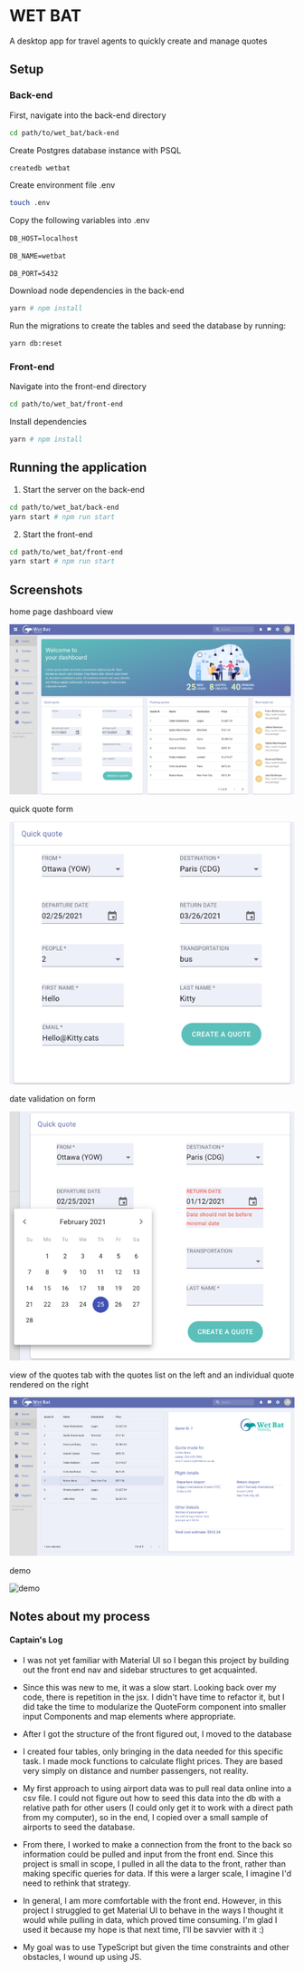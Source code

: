 # WET BAT

A desktop app for travel agents to quickly create and manage quotes

## Setup

### Back-end

First, navigate into the back-end directory

```sh
cd path/to/wet_bat/back-end
```

Create Postgres database instance with PSQL

```sh
createdb wetbat
```

Create environment file .env

```sh
touch .env
```

Copy the following variables into .env

`DB_HOST=localhost`

`DB_NAME=wetbat`

`DB_PORT=5432`

Download node dependencies in the back-end

```sh
yarn # npm install
```

Run the migrations to create the tables and seed the database by running:

```sh
yarn db:reset
```

### Front-end

Navigate into the front-end directory

```sh
cd path/to/wet_bat/front-end
```

Install dependencies

```sh
yarn # npm install
```

## Running the application

1. Start the server on the back-end

```sh
cd path/to/wet_bat/back-end
yarn start # npm run start
```

2. Start the front-end

```sh
cd path/to/wet_bat/front-end
yarn start # npm run start
```

## Screenshots

home page dashboard view

![dashboard](front-end/public/wetbat_dashboard.png)

quick quote form

![quick quote form](front-end/public/wetbat_quoteform.png)

date validation on form

![validation](front-end/public/wetbat_datevalidation.png)

view of the quotes tab with the quotes list on the left and an individual quote rendered on the right

![quote tab and single quote form](front-end/public/wetbat_quoteview.png)

demo

![demo](front-end/public/wetbatgif.gif)

## Notes about my process

#### Captain's Log

- I was not yet familiar with Material UI so I began this project by building out the front end nav and sidebar structures to get acquainted.

- Since this was new to me, it was a slow start. Looking back over my code, there is repetition in the jsx. I didn't have time to refactor it, but I did take the time to modularize the QuoteForm component into smaller input Components and map elements where appropriate.

- After I got the structure of the front figured out, I moved to the database

- I created four tables, only bringing in the data needed for this specific task. I made mock functions to calculate flight prices. They are based very simply on distance and number passengers, not reality.

- My first approach to using airport data was to pull real data online into a csv file. I could not figure out how to seed this data into the db with a relative path for other users (I could only get it to work with a direct path from my computer), so in the end, I copied over a small sample of airports to seed the database.

- From there, I worked to make a connection from the front to the back so information could be pulled and input from the front end. Since this project is small in scope, I pulled in all the data to the front, rather than making specific queries for data. If this were a larger scale, I imagine I'd need to rethink that strategy.

- In general, I am more comfortable with the front end. However, in this project I struggled to get Material UI to behave in the ways I thought it would while pulling in data, which proved time consuming. I'm glad I used it because my hope is that next time, I'll be savvier with it :)

- My goal was to use TypeScript but given the time constraints and other obstacles, I wound up using JS.
